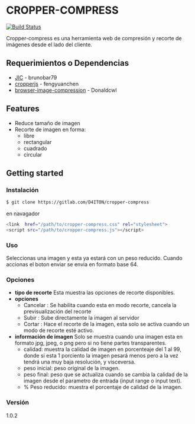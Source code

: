 # CROPPER-COMPRESS

[![Build Status](https://travis-ci.org/joemccann/dillinger.svg?branch=master)]()

Cropper-compress es una herramienta web de compresión y recorte de imágenes desde el lado del cliente.

## Requerimientos o Dependencias
- [JIC](https://github.com/brunobar79/J-I-C) - brunobar79
- [cropperjs](https://github.com/fengyuanchen/cropperjs) - fengyuanchen
- [browser-image-compression](https://github.com/Donaldcwl/browser-image-compression) - Donaldcwl
## Features
- Reduce tamaño de imagen 
- Recorte de imagen en forma:
    - libre
    - rectangular
    - cuadrado
    - circular
## Getting started

### Instalación

```sh
$ git clone https://gitlab.com/D4ITON/cropper-compress
```
en navagador
```sh
<link  href="/path/to/cropper-compress.css" rel="stylesheet">
<script src="/path/to/cropper-compress.js"></script>
```
### Uso
Seleccionas una imagen y esta ya estará con un peso reducido. Cuando accionas el boton enviar se envia en formato base 64.

### Opciones
- **tipo de recorte**
 Esta muestra las opciones de recorte disponibles.
- **opciones** 
    - Cancelar :  Se habilita cuando esta en modo recorte, cancela la previsualización del recorte
    - Subir :  Sube directamente la imagen al servidor
    - Cortar :  Hace el recorte de la imagen, esta solo se activa cuando un modo de recorte esté activo.
- **información de imagen**
 Solo se muestra cuando una imagen esta en formato jpg, jpeg, o png pero si no tiene partes transparentes.
    - calidad: muestra la calidad de imagen en porcenteaje del 1 al 99, donde si esta 1 porciento la imagen pesará menos pero a la vez tendrá una muy baja resolución, y visceversa.
    - peso inicial: peso original de la imagen.
    - peso final: peso que se actualiza cuando se cambia la calidad de la imagen desde el parametro de entrada (input range o input text).
    - % Peso reducido: muestra el porcentaje de calidad de la imagen.

### Versión
1.0.2